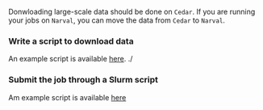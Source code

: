 Donwloading large-scale data should be done on `Cedar`. If you are running your jobs on `Narval`, you can move the data from `Cedar` to `Narval`.

### Write a script to download data
An example script is available [here](../scripts/download.py).
./
### Submit the job through a Slurm script
Am example script is available [here](../scripts/download.sh)
